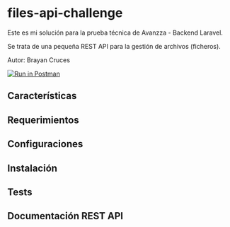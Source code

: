 # files-api-challenge 

Este es mi solución para la prueba técnica de Avanzza - Backend Laravel.  

Se trata de una pequeña REST API para la gestión de archivos (ficheros). 

Autor: Brayan Cruces 

[![Run in Postman](https://run.pstmn.io/button.svg)](https://app.getpostman.com/run-collection/284044-adf24605-e28e-49d3-a349-934606548332?action=collection%2Ffork&collection-url=entityId%3D284044-adf24605-e28e-49d3-a349-934606548332%26entityType%3Dcollection%26workspaceId%3Dd183287f-eb53-41e2-8886-5d605b6940f4)

## Características 



## Requerimientos 



## Configuraciones 


## Instalación

 
## Tests


## Documentación REST API 






